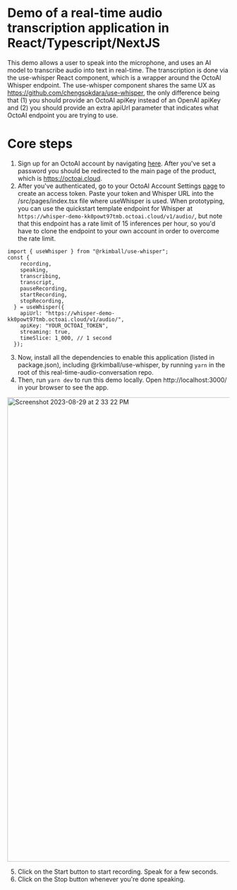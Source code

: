 # Demo of a real-time audio transcription application in React/Typescript/NextJS

This demo allows a user to speak into the microphone, and uses an AI model to transcribe audio into text in real-time. 
The transcription is done via the use-whisper React component, which is a wrapper around the OctoAI Whisper endpoint.
The use-whisper component shares the same UX as https://github.com/chengsokdara/use-whisper, the only difference being that (1) you should provide an OctoAI apiKey instead of an OpenAI apiKey and (2) you should provide an extra apiUrl parameter that indicates what OctoAI endpoint you are trying to use.

# Core steps

1. Sign up for an OctoAI account by navigating [here](https://identity.octoml.ai/oauth/account/sign-up?redirectUrl=https://octoai.cloud). After you've set a password you should be redirected to the main page of the product, which is https://octoai.cloud.
2. After you've authenticated, go to your OctoAI Account Settings [page](https://octoai.cloud/settings) to create an access token. Paste your token and Whisper URL into the /src/pages/index.tsx file where useWhisper is used. When prototyping, you can use the quickstart template endpoint for Whisper at `https://whisper-demo-kk0powt97tmb.octoai.cloud/v1/audio/`, but note that this endpoint has a rate limit of 15 inferences per hour, so you'd have to clone the endpoint to your own account in order to overcome the rate limit.

```
import { useWhisper } from "@rkimball/use-whisper";
const {
    recording,
    speaking,
    transcribing,
    transcript,
    pauseRecording,
    startRecording,
    stopRecording,
  } = useWhisper({
    apiUrl: "https://whisper-demo-kk0powt97tmb.octoai.cloud/v1/audio/",
    apiKey: "YOUR_OCTOAI_TOKEN",
    streaming: true,
    timeSlice: 1_000, // 1 second
  });
```
3. Now, install all the dependencies to enable this application (listed in package.json), including @rkimball/use-whisper, by running 
`yarn` in the root of this real-time-audio-conversation repo.
4. Then, run `yarn dev` to run this demo locally. Open http://localhost:3000/ in your browser to see the app.

<img width="1051" alt="Screenshot 2023-08-29 at 2 33 22 PM" src="https://github.com/octoml/octoai-template-apps/assets/31609083/fdc28b48-7545-4202-b852-e8c8ccd280f1">

5. Click on the Start button to start recording. Speak for a few seconds.
6. Click on the Stop button whenever you're done speaking.




